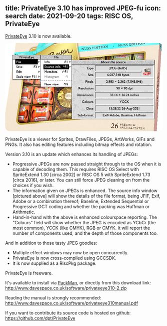 title: PrivateEye 3.10 has improved JPEG-fu
icon: search
date: 2021-09-20
tags: RISC OS, PrivateEye
----

<!-- begin summary -->

[PrivateEye](/risc.os/privateeye.html) 3.10 is now available.

<img style="border-radius: 1em" src="/software/eyesnap5.png" alt="Slightly out-of-date snap">

PrivateEye is a viewer for Sprites, DrawFiles, JPEGs, ArtWorks, GIFs and PNGs. It also has editing features including bitmap effects and rotation.

Version 3.10 is an update which enhances its handling of JPEGs:

* Progressive JPEGs are now passed straight through to the OS when it is capable of decoding them. This requires RISC OS Select with SpriteExtend 1.30 [circa 2002] or RISC OS 5 with SpriteExtend 1.73 [circa 2016], or later. You can still force JPEG cleaning on from the choices if you wish.
* The information given on JPEGs is enhanced. The source info window [pictured above] will show the details of the file format, being JFIF, Exif, Adobe or a combination thereof; Baseline, Extended Sequential or Progressive DCT coding and whether the packing was Huffman or Arithmetic.
* Hand-in-hand with the above is enhanced colourspace reporting. The "Colours" field will show whether the JPEG is encoded as YCbCr (the most common), YCCK (like CMYK), RGB or CMYK. It will report the number of components used, and the depth of those components too.

<!-- end summary -->

And in addition to those tasty JPEG goodies:

* Multiple effect windows may now be open concurrently.
* PrivateEye is now cross-compiled using GCCSDK.
* It is now supplied as a RiscPkg package.

PrivateEye is freeware.

It's available to install via [PackMan](https://sites.google.com/site/alansriscosstuff/packman), or directly from this download link: 
http://www.davespace.co.uk/software/privateeye310-2.zip

Reading the manual is strongly recommended: 
http://www.davespace.co.uk/software/privateeye310manual.pdf

If you want to contribute its source code is hosted on github:
https://github.com/dpt/PrivateEye

